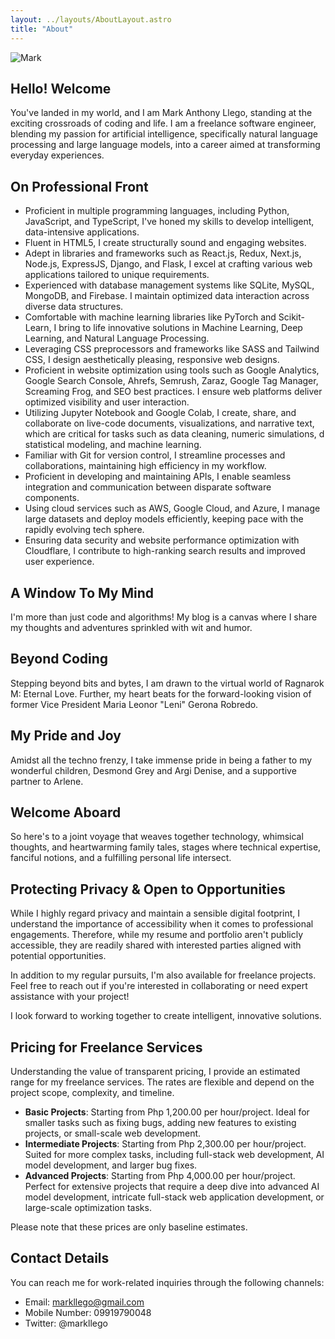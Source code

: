 ```yaml
---
layout: ../layouts/AboutLayout.astro
title: "About"
---
```


![Mark](https://llego.dev/assets/SS6V8tptipaeTw27R8mXAUd.jpg)

## Hello! Welcome

You've landed in my world, and I am Mark Anthony Llego, standing at the exciting crossroads of coding and life. I am a freelance software engineer, blending my passion for artificial intelligence, specifically natural language processing and large language models, into a career aimed at transforming everyday experiences.

## On Professional Front

- Proficient in multiple programming languages, including Python, JavaScript, and TypeScript, I've honed my skills to develop intelligent, data-intensive applications.
- Fluent in HTML5, I create structurally sound and engaging websites.
- Adept in libraries and frameworks such as React.js, Redux, Next.js, Node.js, ExpressJS, Django, and Flask, I excel at crafting various web applications tailored to unique requirements.
- Experienced with database management systems like SQLite, MySQL, MongoDB, and Firebase. I maintain optimized data interaction across diverse data structures.
- Comfortable with machine learning libraries like PyTorch and Scikit-Learn, I bring to life innovative solutions in Machine Learning, Deep Learning, and Natural Language Processing.
- Leveraging CSS preprocessors and frameworks like SASS and Tailwind CSS, I design aesthetically pleasing, responsive web designs.
- Proficient in website optimization using tools such as Google Analytics, Google Search Console, Ahrefs, Semrush, Zaraz, Google Tag Manager, Screaming Frog, and SEO best practices. I ensure web platforms deliver optimized visibility and user interaction.
- Utilizing Jupyter Notebook and Google Colab, I create, share, and collaborate on live-code documents, visualizations, and narrative text, which are critical for tasks such as data cleaning, numeric simulations, d statistical modeling, and machine learning.
- Familiar with Git for version control, I streamline processes and collaborations, maintaining high efficiency in my workflow.
- Proficient in developing and maintaining APIs, I enable seamless integration and communication between disparate software components.
- Using cloud services such as AWS, Google Cloud, and Azure, I manage large datasets and deploy models efficiently, keeping pace with the rapidly evolving tech sphere.
- Ensuring data security and website performance optimization with Cloudflare, I contribute to high-ranking search results and improved user experience.

## A Window To My Mind

I'm more than just code and algorithms! My blog is a canvas where I share my thoughts and adventures sprinkled with wit and humor.

## Beyond Coding

Stepping beyond bits and bytes, I am drawn to the virtual world of Ragnarok M: Eternal Love. Further, my heart beats for the forward-looking vision of former Vice President Maria Leonor "Leni" Gerona Robredo.

## My Pride and Joy

Amidst all the techno frenzy, I take immense pride in being a father to my wonderful children, Desmond Grey and Argi Denise, and a supportive partner to Arlene.

## Welcome Aboard

So here's to a joint voyage that weaves together technology, whimsical thoughts, and heartwarming family tales, stages where technical expertise, fanciful notions, and a fulfilling personal life intersect.

## Protecting Privacy & Open to Opportunities

While I highly regard privacy and maintain a sensible digital footprint, I understand the importance of accessibility when it comes to professional engagements. Therefore, while my resume and portfolio aren't publicly accessible, they are readily shared with interested parties aligned with potential opportunities.

In addition to my regular pursuits, I'm also available for freelance projects. Feel free to reach out if you're interested in collaborating or need expert assistance with your project!

I look forward to working together to create intelligent, innovative solutions.

## Pricing for Freelance Services

Understanding the value of transparent pricing, I provide an estimated range for my freelance services. The rates are flexible and depend on the project scope, complexity, and timeline.

- **Basic Projects**: Starting from Php 1,200.00 per hour/project. Ideal for smaller tasks such as fixing bugs, adding new features to existing projects, or small-scale web development.
- **Intermediate Projects**: Starting from Php 2,300.00 per hour/project. Suited for more complex tasks, including full-stack web development, AI model development, and larger bug fixes.
- **Advanced Projects**: Starting from Php 4,000.00 per hour/project. Perfect for extensive projects that require a deep dive into advanced AI model development, intricate full-stack web application development, or large-scale optimization tasks.

Please note that these prices are only baseline estimates.

## Contact Details

You can reach me for work-related inquiries through the following channels:

- Email: markllego@gmail.com
- Mobile Number: 09919790048
- Twitter: @markllego
